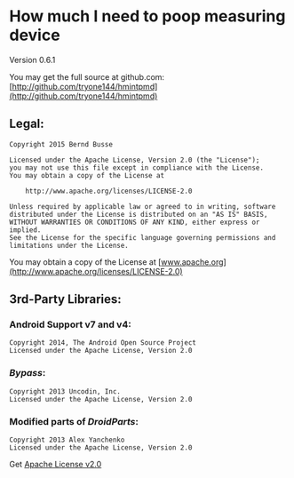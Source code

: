# How much I need to poop measuring device

Version 0.6.1

You may get the full source at github.com:
[http://github.com/tryone144/hmintpmd](http://github.com/tryone144/hmintpmd)

## Legal:
    
    Copyright 2015 Bernd Busse
    
    Licensed under the Apache License, Version 2.0 (the "License");
    you may not use this file except in compliance with the License.
    You may obtain a copy of the License at
    
        http://www.apache.org/licenses/LICENSE-2.0
    
    Unless required by applicable law or agreed to in writing, software
    distributed under the License is distributed on an "AS IS" BASIS,
    WITHOUT WARRANTIES OR CONDITIONS OF ANY KIND, either express or implied.
    See the License for the specific language governing permissions and
    limitations under the License. 

You may obtain a copy of the License at [www.apache.org](http://www.apache.org/licenses/LICENSE-2.0)

## 3rd-Party Libraries:

### Android Support v7 and v4:
    
    Copyright 2014, The Android Open Source Project
    Licensed under the Apache License, Version 2.0

### *Bypass*:
    
    Copyright 2013 Uncodin, Inc.
    Licensed under the Apache License, Version 2.0

### Modified parts of *DroidParts*:
    
    Copyright 2013 Alex Yanchenko
    Licensed under the Apache License, Version 2.0

Get [Apache License v2.0](http://www.apache.org/licenses/LICENSE-2.0)
